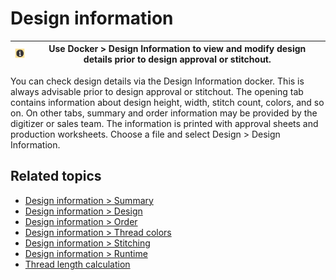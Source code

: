 # Design information

| ![DesignProperties00022.png](assets/DesignProperties00022.png) | Use Docker > Design Information to view and modify design details prior to design approval or stitchout. |
| -------------------------------------------------------------- | -------------------------------------------------------------------------------------------------------- |

You can check design details via the Design Information docker. This is always advisable prior to design approval or stitchout. The opening tab contains information about design height, width, stitch count, colors, and so on. On other tabs, summary and order information may be provided by the digitizer or sales team. The information is printed with approval sheets and production worksheets. Choose a file and select Design > Design Information.

## Related topics

- [Design information > Summary](Design_information_Summary)
- [Design information > Design](Design_information_Design)
- [Design information > Order](Design_information_Order)
- [Design information > Thread colors](Design_information_Thread_colors)
- [Design information > Stitching](Design_information_Stitching)
- [Design information > Runtime](Design_information_Runtime)
- [Thread length calculation](Thread_length_calculation)
